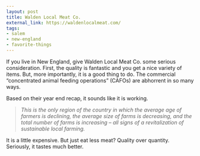 ```yaml
---
layout: post
title: Walden Local Meat Co.
external_link: https://waldenlocalmeat.com/
tags:
- salem
- new-england
- favorite-things
---
```

If you live in New England, give Walden Local Meat Co. some serious consideration. First, the quality is fantastic and you get a nice variety of items. But, more importantly, it is a good thing to do. The commercial “concentrated animal feeding operations” (CAFOs) are abhorrent in so many ways.

Based on their year end recap, it sounds like it is working.

> _This is the only region of the country in which the average age of farmers is declining, the average size of farms is decreasing, and the total number of farms is increasing – all signs of a revitalization of sustainable local farming._

It is a little expensive. But just eat less meat? Quality over quantity. Seriously, it tastes much better.
